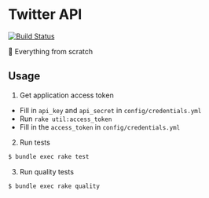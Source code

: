 # Twitter API

[![Build Status](https://travis-ci.org/NoBetterThan97/tweetsearch.svg?branch=master)](https://travis-ci.org/NoBetterThan97/tweetsearch)

:hammer: Everything from scratch

## Usage

1. Get application access token

  - Fill in `api_key` and `api_secret` in `config/credentials.yml`
  - Run `rake util:access_token`
  - Fill in the `access_token` in `config/credentials.yml`

2. Run tests

  ```bash
  $ bundle exec rake test
  ```

3. Run quality tests

  ```bash
  $ bundle exec rake quality
  ```

